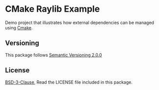 # CMake Raylib Example

Demo project that illustrates how external dependencies can be managed using [Cmake](https://cmake.org/).

## Versioning

This package follows [Semantic Versioning 2.0.0](http://semver.org/)

## License

[BSD-3-Clause](http://spdx.org/licenses/BSD-3-Clause), Read the LICENSE file included in this package.